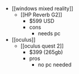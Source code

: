 - [[windows mixed reality]]
	- [[HP Reverb G2]]
		- $599 USD
		- cons
			- needs pc
- [[oculus]]
	-	[[oculus quest 2]]
		-	$399 (265gb)
		-	pros
			-	no pc needed